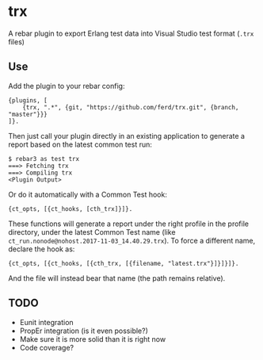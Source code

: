 trx
=====

A rebar plugin to export Erlang test data into Visual Studio test format (`.trx` files)

Use
---

Add the plugin to your rebar config:

    {plugins, [
        {trx, ".*", {git, "https://github.com/ferd/trx.git", {branch, "master"}}}
    ]}.

Then just call your plugin directly in an existing application to generate a report based on the latest common test run:

    $ rebar3 as test trx
    ===> Fetching trx
    ===> Compiling trx
    <Plugin Output>

Or do it automatically with a Common Test hook:

    {ct_opts, [{ct_hooks, [cth_trx]}]}.

These functions will generate a report under the right profile in the profile directory, under the latest Common Test name (like `ct_run.nonode@nohost.2017-11-03_14.40.29.trx`). To force a different name, declare the hook as:

    {ct_opts, [{ct_hooks, [{cth_trx, [{filename, "latest.trx"}]}]}]}.

And the file will instead bear that name (the path remains relative).

TODO
----

- Eunit integration
- PropEr integration (is it even possible?)
- Make sure it is more solid than it is right now
- Code coverage?
